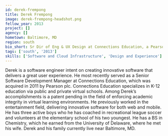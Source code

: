 ```yaml
---
id: derek-frempong
title: Derek Frempong
image: derek-frempong-headshot.png
fellow_year: 2013
project: []
agency: []
hometown: Baltimore, MD
region: south
bio_short: Sr Dir of Eng & UX Design at Connections Education, a Pearson Company. BS Chem. from U of Delaware. Patent Pending in Academic Integrity.
tags: ['south', '2013']
skills: ['Software and Cloud Infrastructure', 'Design and Experience']
---
```


Derek is a software engineer intent on creating innovative software that delivers a great user experience.  He most recently served as a Senior Software Development Manager at Connections Education, which was acquired in 2011 by Pearson plc.  Connections Education specializes in K-12 education via public and private virtual schools.  Among Derek’s accomplishments is a patent pending in the field of enforcing academic integrity in virtual learning environments.  He previously worked in the entertainment field, delivering innovative software for both web and mobile.  He has three active boys who he has coached in recreational league soccer and volunteers at the elementary school of his two youngest.  He has a BS in Chemistry, which he earned from the University of Delaware, where he met his wife.  Derek and his family currently live near Baltimore, MD.
